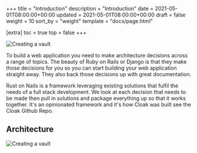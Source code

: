 +++
title = "Introduction"
description = "Introduction"
date = 2021-05-01T08:00:00+00:00
updated = 2021-05-01T08:00:00+00:00
draft = false
weight = 10
sort_by = "weight"
template = "docs/page.html"

[extra]
toc = true
top = false
+++


![Creating a vault](/yay-your-on-nails.png)

To build a web application you need to make architecture decisions across a range of topics. The beauty of Ruby on Rails or Django is that they make those decisions for you so you can start building your web application straight away. They also back those decisions up with great documentation.

Rust on Nails is a framework leveraging existing solutions that fulfil the needs of a full stack development. We look at each decision that needs to be made then pull in solutions and package everything up so that it works together. It's an opinionated framework and it's how Cloak was built see the Cloak Github Repo.

## Architecture


![Creating a vault](/architecture-diagram.svg)
